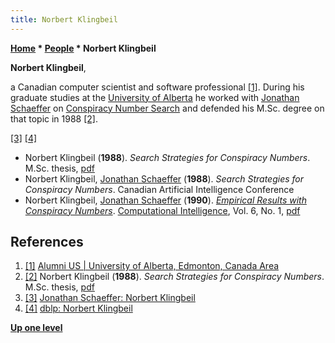```yaml
---
title: Norbert Klingbeil
---
```

**[Home](Home "Home") \* [People](People "People") \* Norbert Klingbeil**


**Norbert Klingbeil**,  

a Canadian computer scientist and software professional <a id="cite-note-1" href="#cite-ref-1">[1]</a>. During his graduate studies at the [University of Alberta](University_of_Alberta "University of Alberta") he worked with [Jonathan Schaeffer](Jonathan_Schaeffer "Jonathan Schaeffer") on [Conspiracy Number Search](Conspiracy_Number_Search "Conspiracy Number Search") and defended his M.Sc. degree on that topic in 1988 <a id="cite-note-2" href="#cite-ref-2">[2]</a>.






<a id="cite-note-3" href="#cite-ref-3">[3]</a> <a id="cite-note-4" href="#cite-ref-4">[4]</a>



* Norbert Klingbeil (**1988**). *Search Strategies for Conspiracy Numbers*. M.Sc. thesis, [pdf](https://era.library.ualberta.ca/items/338ea21e-9cfa-4cc5-b2a8-c9b5ec93c3ad/view/31d66522-6a81-4fdf-9932-6af805a64717/ML52837.pdf)
* Norbert Klingbeil, [Jonathan Schaeffer](Jonathan_Schaeffer "Jonathan Schaeffer") (**1988**). *Search Strategies for Conspiracy Numbers*. Canadian Artificial Intelligence Conference
* Norbert Klingbeil, [Jonathan Schaeffer](Jonathan_Schaeffer "Jonathan Schaeffer") (**1990**). *[Empirical Results with Conspiracy Numbers](https://onlinelibrary.wiley.com/doi/abs/10.1111/j.1467-8640.1990.tb00125.x)*. [Computational Intelligence](https://en.wikipedia.org/wiki/Computational_Intelligence_(journal)), Vol. 6, No. 1, [pdf](http://webdocs.cs.ualberta.ca/~kulchits/Jonathan_Testing/publications/ai_publications/compi.pdf)


## References


1. <a id="cite-ref-1" href="#cite-note-1">[1]</a> [Alumni US | University of Alberta, Edmonton, Canada Area](https://alumnius.net/university_of_albert-796-160#id10877146)
2. <a id="cite-ref-2" href="#cite-note-2">[2]</a> Norbert Klingbeil (**1988**). *Search Strategies for Conspiracy Numbers*. M.Sc. thesis, [pdf](https://era.library.ualberta.ca/items/338ea21e-9cfa-4cc5-b2a8-c9b5ec93c3ad/view/31d66522-6a81-4fdf-9932-6af805a64717/ML52837.pdf)
3. <a id="cite-ref-3" href="#cite-note-3">[3]</a> [Jonathan Schaeffer: Norbert Klingbeil](https://webdocs.cs.ualberta.ca/~jonathan/PREVIOUS/Grad/klingbeil.html)
4. <a id="cite-ref-4" href="#cite-note-4">[4]</a> [dblp: Norbert Klingbeil](https://dblp.uni-trier.de/pers/hd/k/Klingbeil:Norbert)

**[Up one level](People "People")**







 
